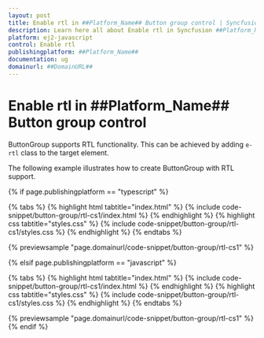 ```yaml
---
layout: post
title: Enable rtl in ##Platform_Name## Button group control | Syncfusion
description: Learn here all about Enable rtl in Syncfusion ##Platform_Name## Button group control of Syncfusion Essential JS 2 and more.
platform: ej2-javascript
control: Enable rtl 
publishingplatform: ##Platform_Name##
documentation: ug
domainurl: ##DomainURL##
---
```


# Enable rtl in ##Platform_Name## Button group control

ButtonGroup supports RTL functionality. This can be achieved by adding `e-rtl` class to the target element.

The following example illustrates how to create ButtonGroup with RTL support.

{% if page.publishingplatform == "typescript" %}

 {% tabs %}
{% highlight html tabtitle="index.html" %}
{% include code-snippet/button-group/rtl-cs1/index.html %}
{% endhighlight %}
{% highlight css tabtitle="styles.css" %}
{% include code-snippet/button-group/rtl-cs1/styles.css %}
{% endhighlight %}
{% endtabs %}
        
{% previewsample "page.domainurl/code-snippet/button-group/rtl-cs1" %}

{% elsif page.publishingplatform == "javascript" %}

{% tabs %}
{% highlight html tabtitle="index.html" %}
{% include code-snippet/button-group/rtl-cs1/index.html %}
{% endhighlight %}
{% highlight css tabtitle="styles.css" %}
{% include code-snippet/button-group/rtl-cs1/styles.css %}
{% endhighlight %}
{% endtabs %}

{% previewsample "page.domainurl/code-snippet/button-group/rtl-cs1" %}
{% endif %}